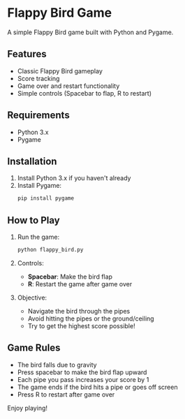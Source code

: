 # Flappy Bird Game

A simple Flappy Bird game built with Python and Pygame.

## Features

- Classic Flappy Bird gameplay
- Score tracking
- Game over and restart functionality
- Simple controls (Spacebar to flap, R to restart)

## Requirements

- Python 3.x
- Pygame

## Installation

1. Install Python 3.x if you haven't already
2. Install Pygame:
   ```bash
   pip install pygame
   ```

## How to Play

1. Run the game:
   ```bash
   python flappy_bird.py
   ```

2. Controls:
   - **Spacebar**: Make the bird flap
   - **R**: Restart the game after game over

3. Objective:
   - Navigate the bird through the pipes
   - Avoid hitting the pipes or the ground/ceiling
   - Try to get the highest score possible!

## Game Rules

- The bird falls due to gravity
- Press spacebar to make the bird flap upward
- Each pipe you pass increases your score by 1
- The game ends if the bird hits a pipe or goes off screen
- Press R to restart after game over

Enjoy playing!